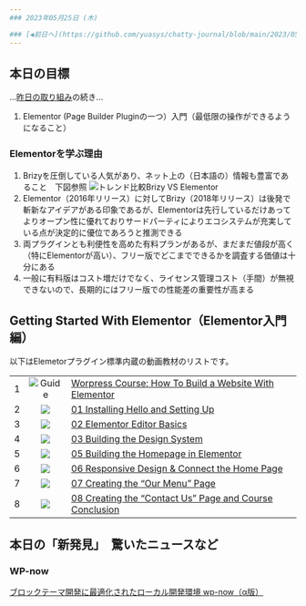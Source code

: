 ```yaml
---
### 2023年05月25日 (木)

### [◀️前日へ](https://github.com/yuasys/chatty-journal/blob/main/2023/05/2023-05-24.md)&emsp;&emsp;&emsp;&emsp;[翌日へ▶️](https://github.com/yuasys/chatty-journal/blob/main/2023/05/2023-05-26.md)
---
```


## 本日の目標

...[昨日の取り組み](https://github.com/yuasys/chatty-journal/blob/main/2023/05/2023-05-24.md)の続き...  

1. Elementor (Page Builder Pluginの一つ）入門（最低限の操作ができるようになること）

### Elementorを学ぶ理由

1. Brizyを圧倒している人気があり、ネット上の（日本語の）情報も豊富であること　下図参照
![トレンド比較Brizy VS Elementor](https://camo.githubusercontent.com/96e11fc051ff2ffdad629f613217ec6d995e963f5114073c86016578a30ed0f4/68747470733a2f2f6861636b6d642e696f2f5f75706c6f6164732f42795262397a7572332e706e67)
2. Elementor（2016年リリース）に対してBrizy（2018年リリース）は後発で斬新なアイデアがある印象であるが、Elementorは先行しているだけあってよりオープン性に優れておりサードパーティによりエコシステムが充実している点が決定的に優位であろうと推測できる
3. 両プラグインとも利便性を高めた有料プランがあるが、まだまだ値段が高く（特にElementorが高い）、フリー版でどこまでできるかを調査する価値は十分にある
4. 一般に有料版はコスト増だけでなく、ライセンス管理コスト（手間）が無視できないので、長期的にはフリー版での性能差の重要性が高まる

Getting Started With Elementor（Elementor入門編）
---

以下はElemetorプラグイン標準内蔵の動画教材のリストです。

||||
|-|:----:|:--|
| 1   | ![Guide](https://i.ytimg.com/vi/icTcREd1tAg/hqdefault.jpg?sqp=-oaymwEcCPYBEIoBSFXyq4qpAw4IARUAAIhCGAFwAcABBg==&rs=AOn4CLBbuKhGgqVwqEd3WJxgPCkOE2x7zQ) | [Worpress Course: How To Build a Website With Elementor](https://youtu.be/icTcREd1tAg)  |
| 2   |     ![](https://i.ytimg.com/vi/WAEhISns8NA/hqdefault.jpg?sqp=-oaymwEbCKgBEF5IVfKriqkDDggBFQAAiEIYAXABwAEG&rs=AOn4CLDtR_mJrZnhEgaG8fJ5BMheUGsB-Q)      | [01 Installing Hello and Setting Up]()                                                  |
| 3   |     ![](https://i.ytimg.com/vi/4G3YjWnQE-o/hqdefault.jpg?sqp=-oaymwEbCKgBEF5IVfKriqkDDggBFQAAiEIYAXABwAEG&rs=AOn4CLCGlWyqt5JNvIlUmj3R2eLBM-rQVg)      | [02 Elementor Editor Basics](https://youtu.be/4G3YjWnQE-o)                              |
| 4   |     ![](https://i.ytimg.com/vi/i7d9Pn1yZFs/hqdefault.jpg?sqp=-oaymwEbCKgBEF5IVfKriqkDDggBFQAAiEIYAXABwAEG&rs=AOn4CLA5kK3uoPPXSHJYemu44HZkmtbSgg)      | [03 Building the Design System](https://youtu.be/i7d9Pn1yZFs)                           |
| 5   |     ![](https://i.ytimg.com/vi/LjQptEShDJo/hqdefault.jpg?sqp=-oaymwEbCKgBEF5IVfKriqkDDggBFQAAiEIYAXABwAEG&rs=AOn4CLAxuYtDNzoByYdn-0ReddbXieRrlQ)      | [05 Building the Homepage in Elementor](https://youtu.be/LjQptEShDJo)                   |
| 6   |     ![](https://i.ytimg.com/vi/sNLlysb87gY/hqdefault.jpg?sqp=-oaymwEbCKgBEF5IVfKriqkDDggBFQAAiEIYAXABwAEG&rs=AOn4CLAq4iQzbQF9-ELDbLRCJXjKopz5Xw)      | [06 Responsive Design & Connect the Home Page](https://youtu.be/sNLlysb87gY)            |
| 7   |     ![](https://i.ytimg.com/vi/9rWCfTTlpOo/hqdefault.jpg?sqp=-oaymwEbCKgBEF5IVfKriqkDDggBFQAAiEIYAXABwAEG&rs=AOn4CLDdThI8eNGyD5bkGd1kVDTArz7i1w)      | [07 Creating the “Our Menu” Page](https://youtu.be/9rWCfTTlpOo)                         |
| 8   |     ![](https://i.ytimg.com/vi/ksTvSAqjfyM/hqdefault.jpg?sqp=-oaymwEbCKgBEF5IVfKriqkDDggBFQAAiEIYAXABwAEG&rs=AOn4CLDpTpvvc8XMXP0X5cyKXXMW1A3urg)      | [08 Creating the “Contact Us” Page and Course Conclusion](https://youtu.be/ksTvSAqjfyM) |

## 本日の「新発見」　驚いたニュースなど

### WP-now

[ブロックテーマ開発に最適化されたローカル開発環境 wp-now（α版）](https://youtu.be/kKLoKHQrVIA)


